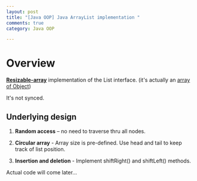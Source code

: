 ```yaml
---
layout: post
title: "[Java OOP] Java ArrayList implementation "
comments: true
category: Java OOP

---
```


# Overview

__[Resizable-array](http://docs.oracle.com/javase/7/docs/api/java/util/ArrayList.html)__ implementation of the List interface. (it's actually an [array of Object](http://stackoverflow.com/a/7382507))

It's not synced. 

## Underlying design

1. __Random access__ – no need to traverse thru all nodes.

1. __Circular array__ - Array size is pre-defined. Use head and tail to keep track of list position. 

1. __Insertion and deletion__ - Implement shiftRight() and shiftLeft() methods.

Actual code will come later...
